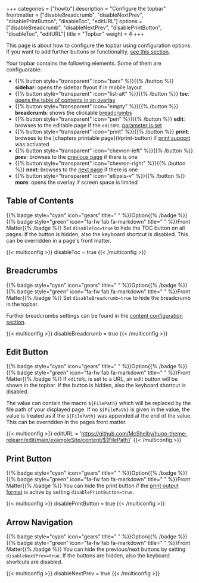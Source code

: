 +++
categories = ["howto"]
description = "Configure the topbar"
frontmatter = ["disableBreadcrumb", "disableNextPrev", "disablePrintButton", "disableToc", "editURL"]
options = ["disableBreadcrumb", "disableNextPrev", "disablePrintButton", "disableToc", "editURL"]
title = "Topbar"
weight = 4
+++

This page is about how to configure the topbar using configuration options. If you want to add further buttons or functionality, [see this section](configuration/customization/topbar).

Your topbar contains the following elements. Some of them are configuarable:

- {{% button style="transparent" icon="bars" %}}{{% /button %}} **sidebar**: opens the sidebar flyout if in mobile layout
- {{% button style="transparent" icon="list-alt" %}}{{% /button %}} **toc**: [opens the table of contents in an overlay](#table-of-contents)
- {{% button style="transparent" icon="empty" %}}{{% /button %}} **breadcrumb**: shows the clickable [breadcrumbs](#breadcrumbs)
- {{% button style="transparent" icon="pen" %}}{{% /button %}} **edit**: browses to the editable page if the `editURL` [parameter is set](#edit-button)
- {{% button style="transparent" icon="print" %}}{{% /button %}} **print**: browses to the [chapters printable page}(#print-button) if [print support](configuration/sitemanagement/outputformats#print-support) was activated
- {{% button style="transparent" icon="chevron-left" %}}{{% /button %}} **prev**: browses to the [previous page](#arrow-navigation) if there is one
- {{% button style="transparent" icon="chevron-right" %}}{{% /button %}} **next**: browses to the [next page](#arrow-navigation) if there is one
- {{% button style="transparent" icon="ellipsis-v" %}}{{% /button %}} **more**: opens the overlay if screen space is limited

## Table of Contents

{{% badge style="cyan" icon="gears" title=" " %}}Option{{% /badge %}} {{% badge style="green" icon="fa-fw fab fa-markdown" title=" " %}}Front Matter{{% /badge %}} Set `disableToc=true` to hide the TOC button on all pages. If the button is hidden, also the keyboard shortcut is disabled. This can be overridden in a page's front matter.

{{< multiconfig >}}
disableToc = true
{{< /multiconfig >}}

## Breadcrumbs

{{% badge style="cyan" icon="gears" title=" " %}}Option{{% /badge %}} {{% badge style="green" icon="fa-fw fab fa-markdown" title=" " %}}Front Matter{{% /badge %}} Set `disableBreadcrumb=true` to hide the breadcrumb in the topbar.

Further breadcrumbs settings can be found in the [content configuration section](configuration/content/titles).

{{< multiconfig >}}
disableBreadcrumb = true
{{< /multiconfig >}}

## Edit Button

{{% badge style="cyan" icon="gears" title=" " %}}Option{{% /badge %}} {{% badge style="green" icon="fa-fw fab fa-markdown" title=" " %}}Front Matter{{% /badge %}} If `editURL` is set to a URL, an edit button will be shown in the topbar. If the button is hidden, also the keyboard shortcut is disabled.

The value can contain the macro `${FilePath}` which will be replaced by the file path of your displayed page. If no `${FilePath}` is given in the value, the value is treated as if the `${FilePath}` was appended at the end of the value. This can be overridden in the pages front matter.

{{< multiconfig >}}
editURL = 'https://github.com/McShelby/hugo-theme-relearn/edit/main/exampleSite/content/${FilePath}'
{{< /multiconfig >}}

## Print Button

{{% badge style="cyan" icon="gears" title=" " %}}Option{{% /badge %}} {{% badge style="green" icon="fa-fw fab fa-markdown" title=" " %}}Front Matter{{% /badge %}} You can hide the print button if the [print output format](configuration/sitemanagement/outputformats/#print-support) is active by setting `disablePrintButton=true`.

{{< multiconfig >}}
disablePrintButton = true
{{< /multiconfig >}}

## Arrow Navigation

{{% badge style="cyan" icon="gears" title=" " %}}Option{{% /badge %}} {{% badge style="green" icon="fa-fw fab fa-markdown" title=" " %}}Front Matter{{% /badge %}} You can hide the previous/next buttons by setting `disableNextPrev=true`. If the buttons are hidden, also the keyboard shortcuts are disabled.

{{< multiconfig >}}
disableNextPrev = true
{{< /multiconfig >}}
